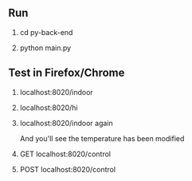 ## Run
1. cd py-back-end

2. python main.py

## Test in Firefox/Chrome
1. localhost:8020/indoor

2. localhost:8020/hi

3. localhost:8020/indoor again

    And you'll see the temperature has been modified

4. GET localhost:8020/control

5. POST localhost:8020/control
